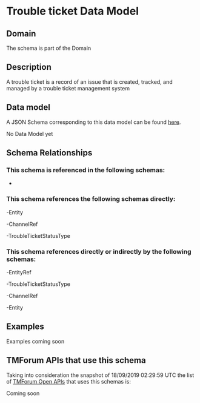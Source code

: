 # Trouble ticket Data Model

## Domain

The  schema is part of the  Domain

## Description

A trouble ticket is a record of an issue that is created, tracked, and managed by a trouble ticket management system

## Data model

A JSON Schema corresponding to this data model can be found
[here](https://github.com/tmforum-rand/schemas/blob/master/Common/TroubleTicket.schema.json).

No Data Model yet

## Schema Relationships

### This schema is referenced in the following schemas:

-

### This schema references the following schemas directly:

-Entity

-ChannelRef

-TroubleTicketStatusType

### This schema references directly or indirectly by the following schemas:

-EntityRef

-TroubleTicketStatusType

-ChannelRef

-Entity



## Examples

Examples coming soon

## TMForum APIs that use this schema

Taking into consideration the snapshot of 18/09/2019 02:29:59 UTC the list of [TMForum Open APIs](https://www.tmforum.org/open-apis/) that uses this schemas is:

Coming soon